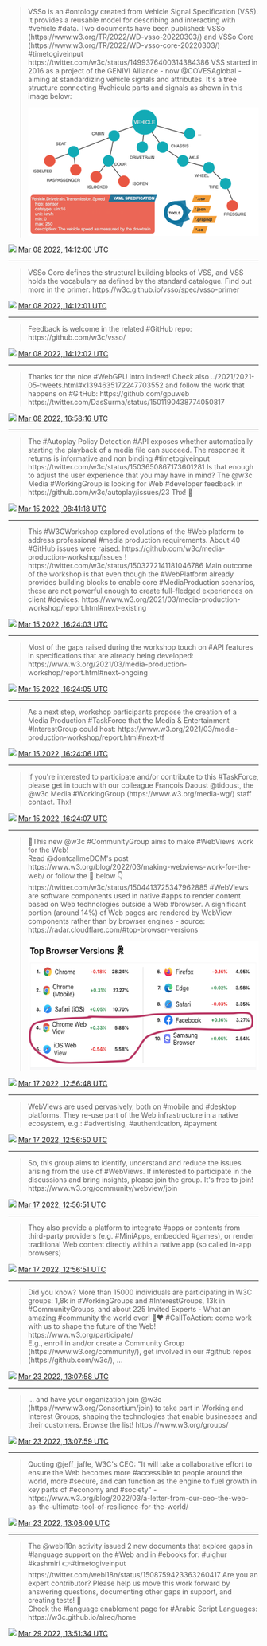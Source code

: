 > VSSo is an \#ontology created from Vehicle Signal Specification \(VSS\)\. It provides a reusable model for describing and interacting with \#vehicle \#data\. Two documents have been published: VSSo \(https://www\.w3\.org/TR/2022/WD\-vsso\-20220303/\) and VSSo Core \(https://www\.w3\.org/TR/2022/WD\-vsso\-core\-20220303/\) \#timetogiveinput https://twitter\.com/w3c/status/1499376400314384386
> VSS started in 2016 as a project of the GENIVI Alliance \- now @COVESAglobal \- aiming at standardizing vehicle signals and attributes\. It's a tree structure connecting \#vehicule parts and signals as shown in this image below: 
> 
> ![](../media/1501199059352276993-FNVTlZRXsAAHCSs.png)

<img src="../media/tweet.ico" width="12" /> [Mar 08 2022, 14:12:00 UTC](https://twitter.com/w3cdevs/status/1501199054428065799)

----

> VSSo Core defines the structural building blocks of VSS, and VSS holds the vocabulary as defined by the standard catalogue\. Find out more in the primer: https://w3c\.github\.io/vsso/spec/vsso\-primer

<img src="../media/tweet.ico" width="12" /> [Mar 08 2022, 14:12:01 UTC](https://twitter.com/w3cdevs/status/1501199062078476291)

----

> Feedback is welcome in the related \#GitHub repo: https://github\.com/w3c/vsso/

<img src="../media/tweet.ico" width="12" /> [Mar 08 2022, 14:12:02 UTC](https://twitter.com/w3cdevs/status/1501199066092421125)

----

> Thanks for the nice \#WebGPU intro indeed\! Check also \.\./2021/2021\-05\-tweets\.html\#x1394635172247703552 and follow the work that happens on \#GitHub: https://github\.com/gpuweb https://twitter\.com/DasSurma/status/1501190438774050817

<img src="../media/tweet.ico" width="12" /> [Mar 08 2022, 16:58:16 UTC](https://twitter.com/w3cdevs/status/1501240900206399501)

----

> The \#Autoplay Policy Detection \#API exposes whether automatically starting the playback of a media file can succeed\. The response it returns is informative and non binding \#timetogiveinput https://twitter\.com/w3c/status/1503650867173601281
> Is that enough to adjust the user experience that you may have in mind? The @w3c Media \#WorkingGroup is looking for Web \#developer feedback in https://github\.com/w3c/autoplay/issues/23 Thx\! 🙏

<img src="../media/tweet.ico" width="12" /> [Mar 15 2022, 08:41:18 UTC](https://twitter.com/w3cdevs/status/1503652546686169089)

----

> This \#W3CWorkshop explored evolutions of the \#Web platform to address professional \#media production requirements\. About 40 \#GitHub issues were raised: https://github\.com/w3c/media\-production\-workshop/issues \! https://twitter\.com/w3c/status/1503272141181046786
> Main outcome of the workshop is that even though the \#WebPlatform already provides building blocks to enable core \#MediaProduction scenarios, these are not powerful enough to create full\-fledged experiences on client \#devices: https://www\.w3\.org/2021/03/media\-production\-workshop/report\.html\#next\-existing

<img src="../media/tweet.ico" width="12" /> [Mar 15 2022, 16:24:03 UTC](https://twitter.com/w3cdevs/status/1503769004044861440)

----

> Most of the gaps raised during the workshop touch on \#API features in specifications that are already being developed: https://www\.w3\.org/2021/03/media\-production\-workshop/report\.html\#next\-ongoing

<img src="../media/tweet.ico" width="12" /> [Mar 15 2022, 16:24:05 UTC](https://twitter.com/w3cdevs/status/1503769012517355529)

----

> As a next step, workshop participants propose the creation of a Media Production \#TaskForce that the Media &amp; Entertainment \#InterestGroup could host: https://www\.w3\.org/2021/03/media\-production\-workshop/report\.html\#next\-tf

<img src="../media/tweet.ico" width="12" /> [Mar 15 2022, 16:24:06 UTC](https://twitter.com/w3cdevs/status/1503769016338370570)

----

> If you're interested to participate and/or contribute to this \#TaskForce, please get in touch with our colleague François Daoust @tidoust, the @w3c Media \#WorkingGroup \(https://www\.w3\.org/media\-wg/\) staff contact\. Thx\!

<img src="../media/tweet.ico" width="12" /> [Mar 15 2022, 16:24:07 UTC](https://twitter.com/w3cdevs/status/1503769020134268937)

----

> 📢This new @w3c \#CommunityGroup aims to make \#WebViews work for the Web\!   
> Read @dontcallmeDOM's post https://www\.w3\.org/blog/2022/03/making\-webviews\-work\-for\-the\-web/ or follow the 🧵 below 👇 https://twitter\.com/w3c/status/1504413725347962885
> \#WebViews are software components used in native \#apps to render content based on Web technologies outside a Web \#browser\. A significant portion \(around 14%\) of Web pages are rendered by WebView components rather than by browser engines \- source: https://radar\.cloudflare\.com/\#top\-browser\-versions 
> 
> ![](../media/1504441628873867267-FODTd4IXoAAuXwE.png)

<img src="../media/tweet.ico" width="12" /> [Mar 17 2022, 12:56:48 UTC](https://twitter.com/w3cdevs/status/1504441622045540353)

----

> WebViews are used pervasively, both on \#mobile and \#desktop platforms\. They re\-use part of the Web infrastructure in a native ecosystem, e\.g\.:  \#advertising, \#authentication, \#payment

<img src="../media/tweet.ico" width="12" /> [Mar 17 2022, 12:56:50 UTC](https://twitter.com/w3cdevs/status/1504441631717658627)

----

> So, this group aims to identify, understand and reduce the issues arising from the use of \#WebViews\. If interested to participate in the discussions and bring insights, please join the group\. It's free to join\! https://www\.w3\.org/community/webview/join

<img src="../media/tweet.ico" width="12" /> [Mar 17 2022, 12:56:51 UTC](https://twitter.com/w3cdevs/status/1504441636247506951)

----

> They also provide a platform to integrate \#apps or contents from third\-party providers \(e\.g\. \#MiniApps, embedded \#games\), or render traditional Web content directly within a native app \(so called in\-app browsers\)

<img src="../media/tweet.ico" width="12" /> [Mar 17 2022, 12:56:51 UTC](https://twitter.com/w3cdevs/status/1504441633978437635)

----

> Did you know? More than 15000 individuals are participating in W3C groups: 1,8k in \#WorkingGroups and \#InterestGroups, 13k in \#CommunityGroups, and about 225 Invited Experts  \- What an amazing \#community the world over\! 🙏❤️
> \#CallToAction: come work with us to shape the future of the Web\! https://www\.w3\.org/participate/  
> E\.g\., enroll in and/or create a Community Group \(https://www\.w3\.org/community/\), get involved in our \#github repos \(https://github\.com/w3c/\), \.\.\.

<img src="../media/tweet.ico" width="12" /> [Mar 23 2022, 13:07:58 UTC](https://twitter.com/w3cdevs/status/1506618758483394561)

----

> \.\.\. and have your organization join @w3c \(https://www\.w3\.org/Consortium/join\) to take part in Working and Interest Groups, shaping the technologies that enable businesses and their customers\. Browse the list\! https://www\.w3\.org/groups/

<img src="../media/tweet.ico" width="12" /> [Mar 23 2022, 13:07:59 UTC](https://twitter.com/w3cdevs/status/1506618765034807311)

----

> Quoting @jeff\_jaffe, W3C's CEO: "It will take a collaborative effort to ensure the Web becomes more \#accessible to people around the world, more \#secure, and can function as the engine to fuel growth in key parts of \#economy and \#society" \-   
> https://www\.w3\.org/blog/2022/03/a\-letter\-from\-our\-ceo\-the\-web\-as\-the\-ultimate\-tool\-of\-resilience\-for\-the\-world/

<img src="../media/tweet.ico" width="12" /> [Mar 23 2022, 13:08:00 UTC](https://twitter.com/w3cdevs/status/1506618768172236803)

----

> The @webi18n activity issued 2 new documents that explore gaps in \#language support on the \#Web and in \#ebooks for: \#uighur \#kashmiri 👉\#timetogiveinput https://twitter\.com/webi18n/status/1508759423363260417
> Are you an expert contributor? Please help us move this work forward by answering questions, documenting other gaps in support, and creating tests\! 🙏  
> Check the \#language enablement page for \#Arabic Script Languages: https://w3c\.github\.io/alreq/home

<img src="../media/tweet.ico" width="12" /> [Mar 29 2022, 13:51:34 UTC](https://twitter.com/w3cdevs/status/1508804059440074752)